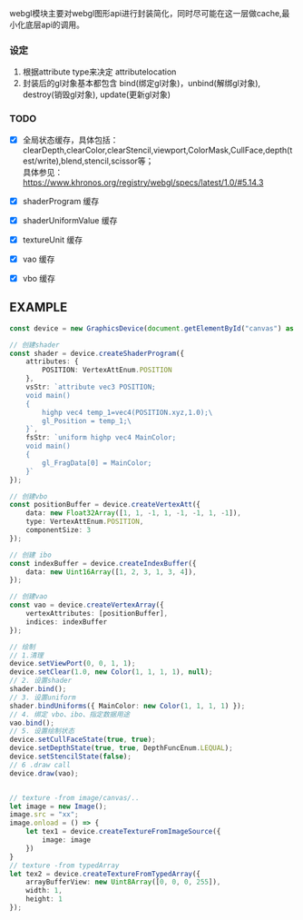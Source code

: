 

webgl模块主要对webgl图形api进行封装简化，同时尽可能在这一层做cache,最小化底层api的调用。

### 设定
1. 根据attribute type来决定 attributelocation
2. 封装后的gl对象基本都包含 bind(绑定gl对象)，unbind(解绑gl对象), destroy(销毁gl对象), update(更新gl对象)

### TODO
- [x] 全局状态缓存，具体包括：clearDepth,clearColor,clearStencil,viewport,ColorMask,CullFace,depth(test/write),blend,stencil,scissor等；  
具体参见：https://www.khronos.org/registry/webgl/specs/latest/1.0/#5.14.3
- [x] shaderProgram 缓存
- [x] shaderUniformValue 缓存
- [x] textureUnit 缓存
- [x] vao 缓存
- [x] vbo 缓存


## EXAMPLE
``` typescript
const device = new GraphicsDevice(document.getElementById("canvas") as HTMLCanvasElement);

// 创建shader
const shader = device.createShaderProgram({
    attributes: {
        POSITION: VertexAttEnum.POSITION
    },
    vsStr: `attribute vec3 POSITION;
    void main()
    {
        highp vec4 temp_1=vec4(POSITION.xyz,1.0);\
        gl_Position = temp_1;\
    }`,
    fsStr: `uniform highp vec4 MainColor;
    void main()
    {
        gl_FragData[0] = MainColor;
    }`
});

// 创建vbo
const positionBuffer = device.createVertexAtt({
    data: new Float32Array([1, 1, -1, 1, -1, -1, 1, -1]),
    type: VertexAttEnum.POSITION,
    componentSize: 3
});

// 创建 ibo
const indexBuffer = device.createIndexBuffer({
    data: new Uint16Array([1, 2, 3, 1, 3, 4]),
});

// 创建vao
const vao = device.createVertexArray({
    vertexAttributes: [positionBuffer],
    indices: indexBuffer
});

// 绘制
// 1.清理
device.setViewPort(0, 0, 1, 1);
device.setClear(1.0, new Color(1, 1, 1, 1), null);
// 2. 设置shader
shader.bind();
// 3. 设置uniform
shader.bindUniforms({ MainColor: new Color(1, 1, 1, 1) });
// 4. 绑定 vbo、ibo、指定数据用途
vao.bind();
// 5. 设置绘制状态
device.setCullFaceState(true, true);
device.setDepthState(true, true, DepthFuncEnum.LEQUAL);
device.setStencilState(false);
// 6 .draw call
device.draw(vao);


// texture -from image/canvas/..
let image = new Image();
image.src = "xx";
image.onload = () => {
    let tex1 = device.createTextureFromImageSource({
        image: image
    })
}
// texture -from typedArray
let tex2 = device.createTextureFromTypedArray({
    arrayBufferView: new Uint8Array([0, 0, 0, 255]),
    width: 1,
    height: 1
});


```
